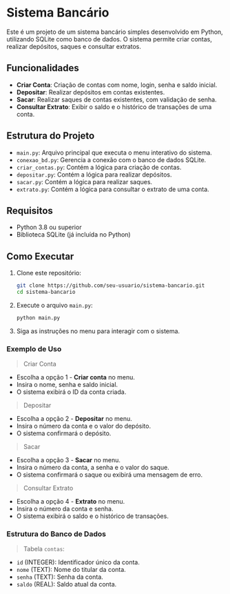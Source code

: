 # Sistema Bancário

Este é um projeto de um sistema bancário simples desenvolvido em Python, utilizando SQLite como banco de dados. O sistema permite criar contas, realizar depósitos, saques e consultar extratos.

## Funcionalidades

- **Criar Conta**: Criação de contas com nome, login, senha e saldo inicial.
- **Depositar**: Realizar depósitos em contas existentes.
- **Sacar**: Realizar saques de contas existentes, com validação de senha.
- **Consultar Extrato**: Exibir o saldo e o histórico de transações de uma conta.

## Estrutura do Projeto

- `main.py`: Arquivo principal que executa o menu interativo do sistema.
- `conexao_bd.py`: Gerencia a conexão com o banco de dados SQLite.
- `criar_contas.py`: Contém a lógica para criação de contas.
- `depositar.py`: Contém a lógica para realizar depósitos.
- `sacar.py`: Contém a lógica para realizar saques.
- `extrato.py`: Contém a lógica para consultar o extrato de uma conta.

## Requisitos

- Python 3.8 ou superior
- Biblioteca SQLite (já incluída no Python)

## Como Executar

1. Clone este repositório:
   ```bash
   git clone https://github.com/seu-usuario/sistema-bancario.git
   cd sistema-bancario
   ```

2. Execute o arquivo `main.py`:
   ```bash
   python main.py
   ```
3. Siga as instruções no menu para interagir com o sistema.

### Exemplo de Uso
> Criar Conta
- Escolha a opção 1 - **Criar conta** no menu.
- Insira o nome, senha e saldo inicial.
- O sistema exibirá o ID da conta criada.
> Depositar
- Escolha a opção 2 - **Depositar** no menu.
- Insira o número da conta e o valor do depósito.
- O sistema confirmará o depósito.
> Sacar
- Escolha a opção 3 - **Sacar** no menu.
- Insira o número da conta, a senha e o valor do saque.
- O sistema confirmará o saque ou exibirá uma mensagem de erro.
> Consultar Extrato
- Escolha a opção 4 - **Extrato** no menu.
- Insira o número da conta e senha.
- O sistema exibirá o saldo e o histórico de transações.

### Estrutura do Banco de Dados
> Tabela `contas`:
- `id` (INTEGER): Identificador único da conta.
- `nome` (TEXT): Nome do titular da conta.
- `senha` (TEXT): Senha da conta.
- `saldo` (REAL): Saldo atual da conta.